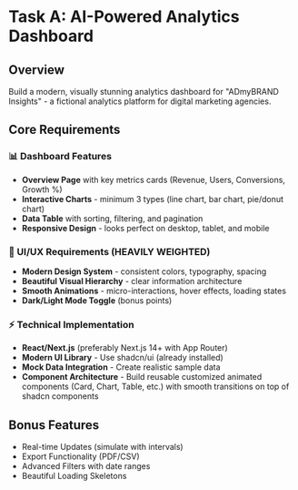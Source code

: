 # Task A: AI-Powered Analytics Dashboard

## Overview

Build a modern, visually stunning analytics dashboard for "ADmyBRAND Insights" - a fictional analytics platform for digital marketing agencies.

## Core Requirements

### 📊 Dashboard Features

- **Overview Page** with key metrics cards (Revenue, Users, Conversions, Growth %)
- **Interactive Charts** - minimum 3 types (line chart, bar chart, pie/donut chart)
- **Data Table** with sorting, filtering, and pagination
- **Responsive Design** - looks perfect on desktop, tablet, and mobile

### 🎨 UI/UX Requirements (HEAVILY WEIGHTED)

- **Modern Design System** - consistent colors, typography, spacing
- **Beautiful Visual Hierarchy** - clear information architecture
- **Smooth Animations** - micro-interactions, hover effects, loading states
- **Dark/Light Mode Toggle** (bonus points)

### ⚡ Technical Implementation

- **React/Next.js** (preferably Next.js 14+ with App Router)
- **Modern UI Library** - Use shadcn/ui (already installed)
- **Mock Data Integration** - Create realistic sample data
- **Component Architecture** - Build reusable customized animated components (Card, Chart, Table, etc.) with smooth transitions on top of shadcn components

## Bonus Features

- Real-time Updates (simulate with intervals)
- Export Functionality (PDF/CSV)
- Advanced Filters with date ranges
- Beautiful Loading Skeletons
